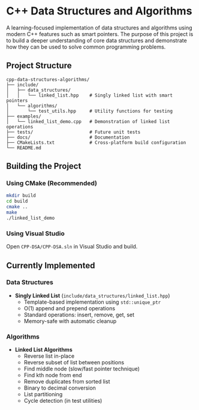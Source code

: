 # C++ Data Structures and Algorithms

A learning-focused implementation of data structures and algorithms using modern C++ features such as smart pointers.
The purpose of this project is to build a deeper understanding of core data structures and demonstrate how they can be used to solve common programming problems.

## Project Structure

```
cpp-data-structures-algorithms/
├── include/
│   ├── data_structures/
│   │   └── linked_list.hpp    # Singly linked list with smart pointers
│   └── algorithms/
│       └── test_utils.hpp     # Utility functions for testing
├── examples/
│   └── linked_list_demo.cpp   # Demonstration of linked list operations
├── tests/                     # Future unit tests
├── docs/                      # Documentation
├── CMakeLists.txt             # Cross-platform build configuration
└── README.md
```

## Building the Project

### Using CMake (Recommended)
```bash
mkdir build
cd build
cmake ..
make
./linked_list_demo
```

### Using Visual Studio
Open `CPP-DSA/CPP-DSA.sln` in Visual Studio and build.

## Currently Implemented

### Data Structures
- **Singly Linked List** (`include/data_structures/linked_list.hpp`)
  - Template-based implementation using `std::unique_ptr`
  - O(1) append and prepend operations
  - Standard operations: insert, remove, get, set
  - Memory-safe with automatic cleanup

### Algorithms
- **Linked List Algorithms**
  - Reverse list in-place
  - Reverse subset of list between positions
  - Find middle node (slow/fast pointer technique)
  - Find kth node from end
  - Remove duplicates from sorted list
  - Binary to decimal conversion
  - List partitioning
  - Cycle detection (in test utilities)
